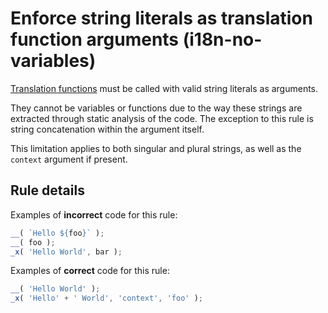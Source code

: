 # Enforce string literals as translation function arguments (i18n-no-variables)

[Translation functions](https://github.com/WordPress/gutenberg/blob/HEAD/packages/i18n/README.md#api) must be called with valid string literals as arguments.

They cannot be variables or functions due to the way these strings are extracted through static analysis of the code. The exception to this rule is string concatenation within the argument itself.

This limitation applies to both singular and plural strings, as well as the `context` argument if present.

## Rule details

Examples of **incorrect** code for this rule:

```js
__( `Hello ${foo}` );
__( foo );
_x( 'Hello World', bar );
```

Examples of **correct** code for this rule:

```js
__( 'Hello World' );
_x( 'Hello' + ' World', 'context', 'foo' );
```
